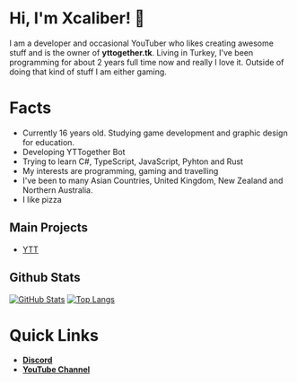 # Hi, I'm Xcaliber! 👋

I am a developer and occasional YouTuber who likes creating awesome stuff and is the owner of **yttogether.tk**. Living in Turkey, I've been programming for about 2 years full time now and really I love it. Outside of doing that kind of stuff I am either gaming.

# Facts
- Currently 16 years old. Studying game development and graphic design for education.
- Developing YTTogether Bot
- Trying to learn C#, TypeScript, JavaScript, Pyhton and Rust
- My interests are programming, gaming and travelling
- I've been to many Asian Countries, United Kingdom, New Zealand and Northern Australia.
- I like pizza

## Main Projects
- [YTT](https://yttogether.tk/)

## Github Stats
[![GitHub Stats](https://github-readme-stats.vercel.app/api?username=Dhaloi&show_icons=true&theme=tokyonight)]()
[![Top Langs](https://github-readme-stats.vercel.app/api/top-langs?username=Dhaloi&theme=tokyonight)]()

# Quick Links
- **[Discord](https://discord.com/invite/mJC5eqfUkG)**
- **[YouTube Channel](https://www.youtube.com/channel/UCFsJzVz6CzUIRI9lkBrXOjA)**
